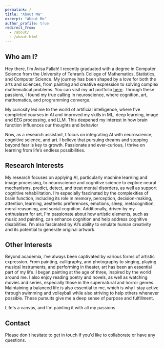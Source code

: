 ```yaml
---
permalink: /
title: "About Me"
excerpt: "About Me"
author_profile: true
redirect_from: 
  - /about/
  - /about.html
---
```



## Who am I?


Hey there, I’m Avisa Fallah!
I recently graduated with a degree in Computer Science from the University of Tehran’s College of Mathematics, Statistics, and Computer Science. My journey has been shaped by a love for both the arts and sciences, from painting and creative expression to solving complex mathematical problems. You can visit my art portfolio [here](https://www.artstation.com/lenavi). Through these passions, I found my true calling in neuroscience, where cognition, art, mathematics, and programming converge.

My curiosity led me to the world of artificial intelligence, where I’ve completed courses in AI and improved my skills in ML, deep learning, image and EEG processing, and LLM. This deepened my interest in how brain function influences our thoughts and behavior


Now, as a research assistant, I focus on integrating AI with neuroscience, cognitive science, and art. I believe that pursuing dreams and stepping beyond fear is key to growth. Passionate and ever-curious, I thrive on learning from life’s endless possibilities.


## Research Interests


My research focuses on applying AI, particularly machine learning and image processing, to neuroscience and cognitive science to explore neural mechanisms, predict, detect, and treat mental disorders, as well as support cognitive rehabilitation. I’m especially fascinated by the complexities of brain function, including its role in memory, perception, decision-making, attention, learning, aesthetic preferences, emotions, sleep, metacognition, moral reasoning, and social cognition. Additionally, driven by my enthusiasm for art, I'm passionate about how artistic elements, such as music and painting, can enhance cognition and help address cognitive disabilities. I’m also fascinated by AI’s ability to emulate human creativity and its potential to generate original artwork.



## Other Interests


Beyond academia, I’ve always been captivated by various forms of artistic expression. From painting, calligraphy, and photography to singing, playing musical instruments, and performing in theater, art has been an essential part of my life. I began painting at the age of three, inspired by the world around me. I also enjoy reading poetry and novels, as well as watching movies and series, especially those in the supernatural and horror genres. Maintaining a balanced life is also essential to me, which is why I stay active through swimming and volleyball while also striving to help others whenever possible. These pursuits give me a deep sense of purpose and fulfillment.

Life's a canvas, and I'm painting it with all my passions.


## Contact


Please don't hesitate to get in touch if you'd like to collaborate or have any questions.